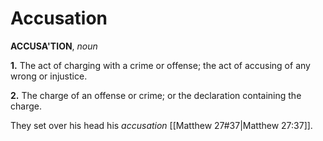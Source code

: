 # Accusation

**ACCUSA'TION**, _noun_

**1.** The act of charging with a crime or offense; the act of accusing of any wrong or injustice.

**2.** The charge of an offense or crime; or the declaration containing the charge.

They set over his head his _accusation_ [[Matthew 27#37|Matthew 27:37]].